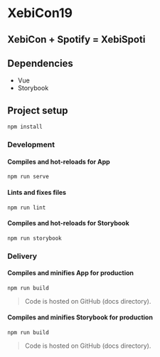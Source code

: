 # XebiCon19

## XebiCon + Spotify = XebiSpoti 

## Dependencies

- Vue
- Storybook

## Project setup
```
npm install
```

### Development

#### Compiles and hot-reloads for App
```
npm run serve
```

#### Lints and fixes files
```
npm run lint
```

#### Compiles and hot-reloads for Storybook
```
npm run storybook
```

### Delivery

#### Compiles and minifies App for production
```
npm run build
```

> Code is hosted on GitHub (docs directory).

#### Compiles and minifies Storybook for production
```
npm run build
```

> Code is hosted on GitHub (docs directory).
